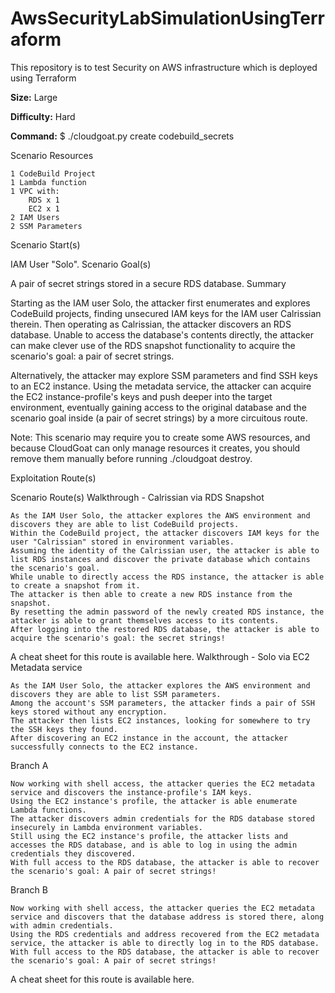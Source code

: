 # AwsSecurityLabSimulationUsingTerraform
This repository is to test Security on AWS infrastructure which is deployed using Terraform

**Size:** Large

**Difficulty:** Hard

**Command:** $ ./cloudgoat.py create codebuild_secrets

Scenario Resources

    1 CodeBuild Project
    1 Lambda function
    1 VPC with:
        RDS x 1
        EC2 x 1
    2 IAM Users
    2 SSM Parameters

Scenario Start(s)

IAM User "Solo".
Scenario Goal(s)

A pair of secret strings stored in a secure RDS database.
Summary

Starting as the IAM user Solo, the attacker first enumerates and explores CodeBuild projects, finding unsecured IAM keys for the IAM user Calrissian therein. Then operating as Calrissian, the attacker discovers an RDS database. Unable to access the database's contents directly, the attacker can make clever use of the RDS snapshot functionality to acquire the scenario's goal: a pair of secret strings.

Alternatively, the attacker may explore SSM parameters and find SSH keys to an EC2 instance. Using the metadata service, the attacker can acquire the EC2 instance-profile's keys and push deeper into the target environment, eventually gaining access to the original database and the scenario goal inside (a pair of secret strings) by a more circuitous route.

Note: This scenario may require you to create some AWS resources, and because CloudGoat can only manage resources it creates, you should remove them manually before running ./cloudgoat destroy.

Exploitation Route(s)

Scenario Route(s)
Walkthrough - Calrissian via RDS Snapshot

    As the IAM User Solo, the attacker explores the AWS environment and discovers they are able to list CodeBuild projects.
    Within the CodeBuild project, the attacker discovers IAM keys for the user "Calrissian" stored in environment variables.
    Assuming the identity of the Calrissian user, the attacker is able to list RDS instances and discover the private database which contains the scenario's goal.
    While unable to directly access the RDS instance, the attacker is able to create a snapshot from it.
    The attacker is then able to create a new RDS instance from the snapshot.
    By resetting the admin password of the newly created RDS instance, the attacker is able to grant themselves access to its contents.
    After logging into the restored RDS database, the attacker is able to acquire the scenario's goal: the secret strings!

A cheat sheet for this route is available here.
Walkthrough - Solo via EC2 Metadata service

    As the IAM User Solo, the attacker explores the AWS environment and discovers they are able to list SSM parameters.
    Among the account's SSM parameters, the attacker finds a pair of SSH keys stored without any encryption.
    The attacker then lists EC2 instances, looking for somewhere to try the SSH keys they found.
    After discovering an EC2 instance in the account, the attacker successfully connects to the EC2 instance.

Branch A

    Now working with shell access, the attacker queries the EC2 metadata service and discovers the instance-profile's IAM keys.
    Using the EC2 instance's profile, the attacker is able enumerate Lambda functions.
    The attacker discovers admin credentials for the RDS database stored insecurely in Lambda environment variables.
    Still using the EC2 instance's profile, the attacker lists and accesses the RDS database, and is able to log in using the admin credentials they discovered.
    With full access to the RDS database, the attacker is able to recover the scenario's goal: A pair of secret strings!

Branch B

    Now working with shell access, the attacker queries the EC2 metadata service and discovers that the database address is stored there, along with admin credentials.
    Using the RDS credentials and address recovered from the EC2 metadata service, the attacker is able to directly log in to the RDS database.
    With full access to the RDS database, the attacker is able to recover the scenario's goal: A pair of secret strings!

A cheat sheet for this route is available here.
